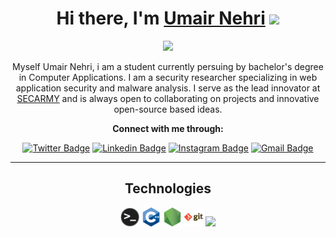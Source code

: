 <h1 align="center">Hi there, I'm <a href="https://umair9747.github.io/" target="_blank">Umair Nehri</a> <img
src="https://media.giphy.com/media/mA28dHGEU8Us36wEYJ/giphy.gif" height="32" /></h1> 
<div align="center">
<img src="https://storage.googleapis.com/gweb-uniblog-publish-prod/original_images/Dino_non-birthday_version.gif">
  </div>
  <div align="center">
  <p>Myself Umair Nehri, i am a student currently persuing by bachelor's degree in Computer Applications. I am a security researcher specializing in web application security and malware analysis. I serve as the lead innovator at <a href="https://secarmy.org/">SECARMY</a> and is always open to collaborating on projects and innovative open-source based ideas.</p>
  
  <p><b>Connect with me through:</b></p>
  
[![Twitter Badge](https://img.shields.io/badge/-UmairNehri-blue?style=flat-square&logo=twitter&logoColor=white&link=https://twitter.com/0x9747)](https://twitter.com/0x9747)
[![Linkedin Badge](https://img.shields.io/badge/-UmairNehri-blue?style=flat-square&logo=Linkedin&logoColor=white&link=https://www.linkedin.com/in/umair-nehri-49699317a/)](https://www.linkedin.com/in/umair-nehri-49699317a/)
[![Instagram Badge](https://img.shields.io/badge/-umairnehri9747-purple?style=flat-square&logo=instagram&logoColor=white&link=https://www.instagram.com/umairnehri9747)](https://www.instagram.com/umairnehri9747)
[![Gmail Badge](https://img.shields.io/badge/-umairnehri9747@gmail.com-c14438?style=flat-square&logo=Gmail&logoColor=white&link=mailto:kanna6501@gmail.com)](mailto:umairnehri9747@gmail.com)

<hr>

<h2>Technologies</h2>
<code><img height="30" src="https://raw.githubusercontent.com/github/explore/80688e429a7d4ef2fca1e82350fe8e3517d3494d/topics/terminal/terminal.png" style="pointer-events: none;"></code>
<code><img height="30" src="https://raw.githubusercontent.com/github/explore/80688e429a7d4ef2fca1e82350fe8e3517d3494d/topics/cpp/cpp.png"></code>
<code><img height="30" src="https://raw.githubusercontent.com/github/explore/80688e429a7d4ef2fca1e82350fe8e3517d3494d/topics/nodejs/nodejs.png"></code>
<code><img height="30" src="https://raw.githubusercontent.com/github/explore/80688e429a7d4ef2fca1e82350fe8e3517d3494d/topics/git/git.png"></code>
<code><img height="30" src="https://camo.githubusercontent.com/98ed65187a84ecf897273d9fa18118ce45845057/68747470733a2f2f7261772e6769746875622e636f6d2f676f6c616e672d73616d706c65732f676f706865722d766563746f722f6d61737465722f676f706865722e706e67">

</div>

